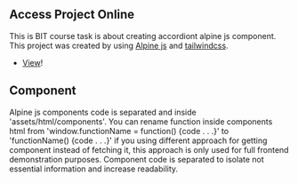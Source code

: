 ## Access Project Online

This is BIT course task is about creating accordiont alpine js component. This project was created by using [Alpine js](https://alpinejs.dev/) and [tailwindcss](https://tailwindcss.com/).

-   [View](https://gymmed.github.io/BIT-Alpine-FAQ-Accordion/)!

## Component

Alpine js components code is separated and inside 'assets/html/components'. You can rename function inside components html from 'window.functionName = function() {code . . .}' to 'functionName() {code . . .}' if you using different approach for getting component instead of fetching it, this approach is only used for full frontend demonstration purposes. Component code is separated to isolate not essential information and increase readability.
